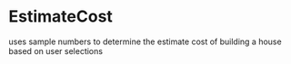 # EstimateCost
uses sample numbers to determine the estimate cost of building a house based on user selections 
